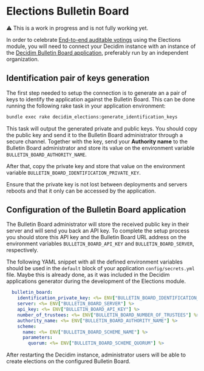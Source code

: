 # Elections Bulletin Board

:warning: This is a work in progress and is not fully working yet.

In order to celebrate [End-to-end auditable votings](https://en.wikipedia.org/wiki/End-to-end_auditable_voting_systems) using the Elections module, you will need to connect your Decidim instance with an instance of the [Decidim Bulletin Board application](https://github.com/decidim/decidim-bulletin-board/), preferably run by an independent organization.

## Identification pair of keys generation

The first step needed to setup the connection is to generate an a pair of keys to identify the application against the Bulletin Board. This can be done running the following rake task in your application environment:

```sh
bundle exec rake decidim_elections:generate_identification_keys
```

This task will output the generated private and public keys. You should copy the public key and send it to the Bulletin Board administrator through a secure channel. Together with the key, send your **Authority name** to the Bulletin Board administrator and store its value on the environment variable `BULLETIN_BOARD_AUTHORITY_NAME`.

After that, copy the private key and store that value on the environment variable `BULLETIN_BOARD_IDENTIFICATION_PRIVATE_KEY`.

Ensure that the private key is not lost between deployments and servers reboots and that it only can be accessed by the application.

## Configuration of the Bulletin Board application

The Bulletin Board administrator will store the received public key in their server and will send you back an API key. To complete the setup process you should store this API key and the Bulletin Board URL address on the environment variables `BULLETIN_BOARD_API_KEY` and `BULLETIN_BOARD_SERVER`, respectively.

The following YAML snippet with all the defined environment variables should be used in the `default` block of your application `config/secrets.yml` file. Maybe this is already done, as it was included in the Decidim applications generator during the development of the Elections module.

```yaml
  bulletin_board:
    identification_private_key: <%= ENV["BULLETIN_BOARD_IDENTIFICATION_PRIVATE_KEY"] %>
    server: <%= ENV["BULLETIN_BOARD_SERVER"] %>
    api_key: <%= ENV["BULLETIN_BOARD_API_KEY"] %>
    number_of_trustees: <%= ENV["BULLETIN_BOARD_NUMBER_OF_TRUSTEES"] %>
    authority_name: <%= ENV["BULLETIN_BOARD_AUTHORITY_NAME"] %>
    scheme:
      name: <%= ENV["BULLETIN_BOARD_SCHEME_NAME"] %>
      parameters:
        quorum: <%= ENV["BULLETIN_BOARD_SCHEME_QUORUM"] %>
```

After restarting the Decidim instance, administrator users will be able to create elections on the configured Bulletin Board.
